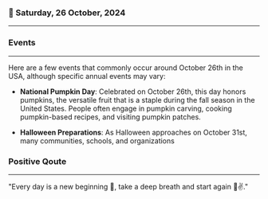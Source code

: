 ### 📅 Saturday, 26 October, 2024
------
### Events
------
Here are a few events that commonly occur around October 26th in the USA, although specific annual events may vary:

- **National Pumpkin Day**: Celebrated on October 26th, this day honors pumpkins, the versatile fruit that is a staple during the fall season in the United States. People often engage in pumpkin carving, cooking pumpkin-based recipes, and visiting pumpkin patches.

- **Halloween Preparations**: As Halloween approaches on October 31st, many communities, schools, and organizations
### Positive Qoute
------
"Every day is a new beginning 🌅, take a deep breath and start again 🌟✌️."
